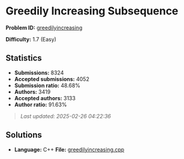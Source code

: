# Greedily Increasing Subsequence

**Problem ID:** [greedilyincreasing](https://open.kattis.com/problems/greedilyincreasing)

**Difficulty:** 1.7 (Easy)

## Statistics

- **Submissions:** 8324
- **Accepted submissions:** 4052
- **Submission ratio:** 48.68%
- **Authors:** 3419
- **Accepted authors:** 3133
- **Author ratio:** 91.63%

> *Last updated: 2025-02-26 04:22:36*

## Solutions

- **Language:** C++
  **File:** [greedilyincreasing.cpp](./greedilyincreasing.cpp)

